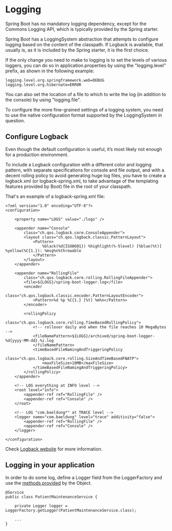 # Logging

Spring Boot has no mandatory logging dependency, except for the Commons Logging API, which is typically provided by the Spring starter. 

Spring Boot has a LoggingSystem abstraction that attempts to configure logging based on the content of the classpath. If Logback is available, that usually is, as it is included by the Spring starter, it is the first choice.

If the only change you need to make to logging is to set the levels of various loggers, you can do so in application.properties by using the "logging.level" prefix, as shown in the following example:

```
logging.level.org.springframework.web=DEBUG
logging.level.org.hibernate=ERROR
```

You can also set the location of a file to which to write the log (in addition to the console) by using "logging.file".

To configure the more fine-grained settings of a logging system, you need to use the native configuration format supported by the LoggingSystem in question. 

## Configure Logback

Even though the default configuration is useful, it’s most likely not enough for a production environment.

To include a Logback configuration with a different color and logging pattern, with separate specifications for console and file output, and with a decent rolling policy to avoid generating huge log files, you have to create a logback.xml (or logback-spring.xml, to take advantage of the templating features provided by Boot) file in the root of your classpath.

That's an example of a logback-spring.xml file:


```
<?xml version="1.0" encoding="UTF-8"?>
<configuration>
 
    <property name="LOGS" value="./logs" />
 
    <appender name="Console"
        class="ch.qos.logback.core.ConsoleAppender">
        <layout class="ch.qos.logback.classic.PatternLayout">
            <Pattern>
                %black(%d{ISO8601}) %highlight(%-5level) [%blue(%t)] %yellow(%C{1.}): %msg%n%throwable
            </Pattern>
        </layout>
    </appender>
 
    <appender name="RollingFile"
        class="ch.qos.logback.core.rolling.RollingFileAppender">
        <file>${LOGS}/spring-boot-logger.log</file>
        <encoder
            class="ch.qos.logback.classic.encoder.PatternLayoutEncoder">
            <Pattern>%d %p %C{1.} [%t] %m%n</Pattern>
        </encoder>
 
        <rollingPolicy
            class="ch.qos.logback.core.rolling.TimeBasedRollingPolicy">
            <!-- rollover daily and when the file reaches 10 MegaBytes -->
            <fileNamePattern>${LOGS}/archived/spring-boot-logger-%d{yyyy-MM-dd}.%i.log
            </fileNamePattern>
            <timeBasedFileNamingAndTriggeringPolicy
                class="ch.qos.logback.core.rolling.SizeAndTimeBasedFNATP">
                <maxFileSize>10MB</maxFileSize>
            </timeBasedFileNamingAndTriggeringPolicy>
        </rollingPolicy>
    </appender>
     
    <!-- LOG everything at INFO level -->
    <root level="info">
        <appender-ref ref="RollingFile" />
        <appender-ref ref="Console" />
    </root>
 
    <!-- LOG "com.baeldung*" at TRACE level -->
    <logger name="com.baeldung" level="trace" additivity="false">
        <appender-ref ref="RollingFile" />
        <appender-ref ref="Console" />
    </logger>
 
</configuration>
```

Check [Logback website](https://logback.qos.ch/) for more information.

## Logging in your application

In order to do some log, define a Logger field from the LoggerFactory and use the [methods provided](https://www.slf4j.org/api/org/slf4j/Logger.html) by the Object.

```
@Service
public class PatientMaintenanceService {

    private Logger logger = LoggerFactory.getLogger(PatientMaintenanceService.class);

    ...
}
```